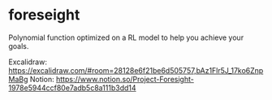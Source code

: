 # foreseight
Polynomial function optimized on a RL model to help you achieve your goals.

Excalidraw: https://excalidraw.com/#room=28128e6f21be6d505757,bAz1Flr5J_17ko6ZnpMaBg
Notion: https://www.notion.so/Project-Foresight-1978e5944ccf80e7adb5c8a111b3dd14
